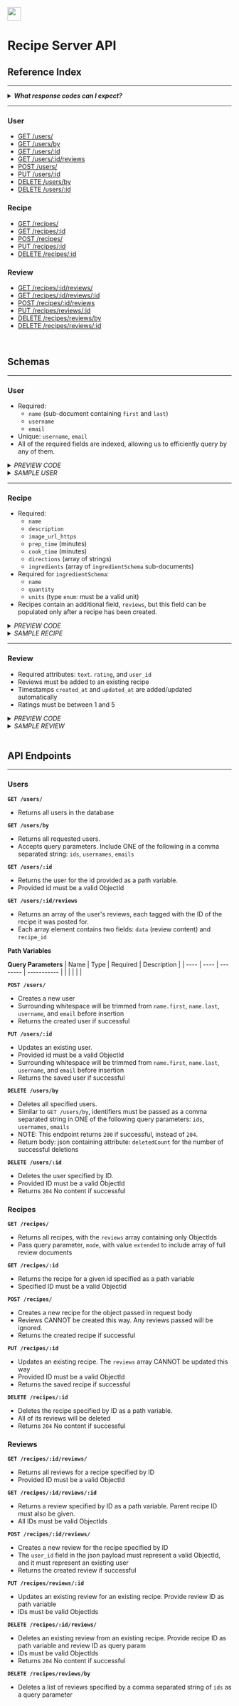 <!-- Maintainer:     Ryan Young -->
<!-- Last Modified:  Feb 22, 2022 -->
<a name="top"></a>

[<img src="https://github.com/ryayoung/icons/blob/main/svg/arrow.left.blue.svg" height="30"/>](https://github.com/ryayoung/recipe-central)

# Recipe Server API

## Reference Index
---

<details>
  <summary><i><b>What response codes can I expect?</b></i></summary>
	
- `200` Request succeeded
- `201` Resource created
- `204` No content (returned when resource removed successfully)
- `404` Requested resource not found
- `400` Bad request/invalid parameters
- `500` Server error

</details>

---

### User
- [GET /users/](#users_get_all)
- [GET /users/by](#users_get_by)
- [GET /users/:id](#users_get)
- [GET /users/:id/reviews](#users_get_reviews)
- [POST /users/](#users_post)
- [PUT /users/:id](#users_put)
- [DELETE /users/by](#users_delete_by)
- [DELETE /users/:id](#users_delete)

### Recipe
- [GET /recipes/](#recipes_get_all)
- [GET /recipes/:id](#recipes_get)
- [POST /recipes/](#recipes_post)
- [PUT /recipes/:id](#recipes_put)
- [DELETE /recipes/:id](#recipes_delete)

### Review
- [GET /recipes/:id/reviews/](#reviews_get_all)
- [GET /recipes/:id/reviews/:id](#reviews_get)
- [POST /recipes/:id/reviews](#reviews_post)
- [PUT /recipes/reviews/:id](#reviews_put)
- [DELETE /recipes/reviews/by](#reviews_delete_by)
- [DELETE /recipes/reviews/:id](#reviews_delete)

<br>

## Schemas
---
### User
- Required:
	- `name` (sub-document containing `first` and `last`)
	- `username`
	- `email`
- Unique: `username`, `email`
- All of the required fields are indexed, allowing us to efficiently query by any of them.

<details>
  <summary><i>PREVIEW CODE</i></summary>

```javascript
let userSchema = Schema({
    name : {
        type : fullNameSchema,
        required : true
    },
    username : {
        type : String,
        required : true,
        unique : true,
        index : true // So we can find by username
    },
    email : {
        type : String,
        required : true,
        unique : true,
        index : true // So we can find by email
    }
}, { // OPTIONS
    timestamps : {
        createdAt : 'created_at',
        updatedAt : 'updated_at'
    }
});

let fullNameSchema = Schema({
    first : {
        type : String,
        required : true,
        index : true // So we can quickly search by name
    },
    last : {
        type : String,
        required : true,
        index : true // So we can quickly search by name
    }
}, { // OPTIONS
    _id : false
});
```
</details>

<details>
  <summary><i>SAMPLE USER</i></summary>

```javascript
{
    "_id": "6214288a10738a5371d5f051",
    "name": {
        "first": "Jerry",
        "last": "Smith"
    },
    "username": "bsmith12",
    "email": "example@email.com",
    "created_at": "2022-02-22T00:04:26.854Z",
    "updated_at": "2022-02-22T00:04:26.854Z"
}
```
</details>

---

### Recipe
- Required:
	- `name`
	- `description`
	- `image_url_https`
	- `prep_time` (minutes)
	- `cook_time` (minutes)
	- `directions` (array of strings)
	- `ingredients` (array of `ingredientSchema` sub-documents)
- Required for `ingredientSchema`:
	- `name`
	- `quantity`
	- `units` (type `enum`: must be a valid unit)
- Recipes contain an additional field, `reviews`, but this field can be populated only after a recipe has been created.

<details>
  <summary><i>PREVIEW CODE</i></summary>

```javascript
let recipeSchema = Schema({

    name : {
        type : String,
        required : true
    },
    description : {
        type : String,
        required : true
    },
    image_url_https : {
        type : String,
        required : true
    },
    prep_time : {
        type : Number,
        required : true
    },
    cook_time : {
        type : Number,
        required : true
    },
    directions : {
        type : [ String ],
        required : true
    },
    ingredients : {
        type : [ ingredientSchema ],
        required : true
    },
    reviews : {
        type : [{
            type : Schema.Types.ObjectId,
            ref : 'Review'
        }],
        required : true
    }
}, { // OPTIONS
    timestamps : {
        createdAt : 'created_at',
        updatedAt : 'updated_at'
    }
});

let ingredientSchema = Schema({

    name : {
        type : String,
        required : true
    },
    quantity : {
        type : Number
    },
    units : {
        type: String,
        enum : ['oz', 'fl. oz', 'ml', 'l',
            'tsp', 'tbsp', 'mg', 'g',
            'kg', 'lb', 'qt', 'pt',
            'gal', 'doz', 'cup'
        ]
    }
}, {
    _id : false
});
```
</details>

<details>
  <summary><i>SAMPLE RECIPE</i></summary>

```javascript
{
    "_id": "6214288a10738a5371d5f051",
    "name": "Smoked Salmon",
    "description": "This is a really good recipe.",
    "image_url_https": "https://pbs.recmg.com/media/FLlqGeGUYAAI0rz.jpg",
    "prep_time": 10,
    "cook_time": 5,
    "directions": [
        "Do this",
        "then do this",
    ],
    "ingredients": [
        {
            "name": "salt",
            "quantity": 5,
            "units": "tsp"
        },
        {
            "name": "pepper",
            "quantity": 6,
            "units": "lbs"
        }
    ],
    "reviews": [],
    "created_at": "2022-02-22T00:04:26.854Z",
    "updated_at": "2022-02-22T00:04:26.854Z"
}

```
</details>

---

### Review
- Required attributes: `text`. `rating`, and `user_id`
- Reviews must be added to an existing recipe
- Timestamps `created_at` and `updated_at` are added/updated automatically
- Ratings must be between 1 and 5

<details>
  <summary><i>PREVIEW CODE</i></summary>

```javascript
let reviewSchema = Schema({

    text : {
        type : String,
        required : true
    },
    rating : {
        type : Number,
        required : true,
        min : 1,
        max : 5
    },
    user_id : {
        type : Schema.Types.ObjectId,
        ref : 'User',
        required : true
    },
}, { // OPTIONS
    timestamps : {
        createdAt : 'created_at',
        updatedAt : 'updated_at'
    }
});

```
</details>

<details>
  <summary><i>SAMPLE REVIEW</i></summary>

```javascript
{
    "text": "This recipe is amazing!",
    "rating": 5,
    "user_id": "6214288a10738a5371d5f051", 
    "created_at": "2022-02-22T00:04:26.854Z",
    "updated_at": "2022-02-22T00:04:26.854Z"
}
```
</details>

<br>

## API Endpoints

---


### Users

<a name="users_get_all"></a>

**`GET /users/`**

- Returns all users in the database

<a name="users_get_by"></a>


**`GET /users/by`**

- Returns all requested users.  
- Accepts query parameters. Include ONE of the following in a comma separated string: `ids`, `usernames`, `emails`

<a name="users_get"></a>

**`GET /users/:id`**

- Returns the user for the id provided as a path variable.
- Provided id must be a valid ObjectId

<a name="users_get_reviews"></a>

**`GET /users/:id/reviews`**

- Returns an array of the user's reviews, each tagged with the ID of the recipe it was posted for.
- Each array element contains two fields: `data` (review content) and `recipe_id`

**Path Variables**


**Query Parameters**
| Name | Type | Required | Description |
| ---- | ---- | -------- | ----------- |
|  |  |  |  |

<a name="users_post"></a>

**`POST /users/`**

- Creates a new user
- Surrounding whitespace will be trimmed from `name.first`, `name.last`, `username`, and `email` before insertion
- Returns the created user if successful

<a name="users_put"></a>

**`PUT /users/:id`**

- Updates an existing user.
- Provided id must be a valid ObjectId
- Surrounding whitespace will be trimmed from `name.first`, `name.last`, `username`, and `email` before insertion
- Returns the saved user if successful

<a name="users_delete_by"></a>

**`DELETE /users/by`**

- Deletes all specified users.
- Similar to `GET /users/by`, identifiers must be passed as a comma separated string in ONE of the following query parameters: `ids`, `usernames`, `emails`
- NOTE: This endpoint returns `200` if successful, instead of `204`.
- Return body: json containing attribute: `deletedCount` for the number of successful deletions

<a name="users_delete"></a>

**`DELETE /users/:id`**

- Deletes the user specified by ID. 
- Provided ID must be a valid ObjectId
- Returns `204` No content if successful


### Recipes
<a name="recipes_get_all"></a>

**`GET /recipes/`**

- Returns all recipes, with the `reviews` array containing only ObjectIds
- Pass query parameter, `mode`, with value `extended` to include array of full review documents

<a name="recipes_get"></a>

**`GET /recipes/:id`**

- Returns the recipe for a given id specified as a path variable
- Specified ID must be a valid ObjectId

<a name="recipes_post"></a>

**`POST /recipes/`**

- Creates a new recipe for the object passed in request body
- Reviews CANNOT be created this way. Any reviews passed will be ignored.
- Returns the created recipe if successful

<a name="recipes_put"></a>

**`PUT /recipes/:id`**

- Updates an existing recipe. The `reviews` array CANNOT be updated this way
- Provided ID must be a valid ObjectId
- Returns the saved recipe if successful

<a name="recipes_delete"></a>

**`DELETE /recipes/:id`**

- Deletes the recipe specified by ID as a path variable.
- All of its reviews will be deleted
- Returns `204` No content if successful

### Reviews

<a name="reviews_get_all"></a>

**`GET /recipes/:id/reviews/`**

- Returns all reviews for a recipe specified by ID
- Provided ID must be a valid ObjectId

<a name="reviews_get"></a>

**`GET /recipes/:id/reviews/:id`**

- Returns a review specified by ID as a path variable. Parent recipe ID must also be given.
- All IDs must be valid ObjectIds

<a name="reviews_post"></a>

**`POST /recipes/:id/reviews/`**

- Creates a new review for the recipe specified by ID
- The `user_id` field in the json payload must represent a valid ObjectId, and it must represent an existing user
- Returns the created review if successful

<a name="reviews_put"></a>

**`PUT /recipes/reviews/:id`**

- Updates an existing review for an existing recipe. Provide review ID as path variable
- IDs must be valid ObjectIds

<a name="reviews_delete"></a>

**`DELETE /recipes/:id/reviews/`**

- Deletes an existing review from an existing recipe. Provide recipe ID as path variable and review ID as query param
- IDs must be valid ObjectIds
- Returns `204` No content if successful


<a name="reviews_delete_by"></a>

**`DELETE /recipes/reviews/by`**

- Deletes a list of reviews specified by a comma separated string of `ids` as a query parameter
